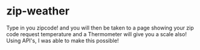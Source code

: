 zip-weather
===========
Type in you zipcode! and you will then be taken to a page showing your zip code request temperature and a Thermometer will
give you a scale also! Using API's, I was able to make this possible!

